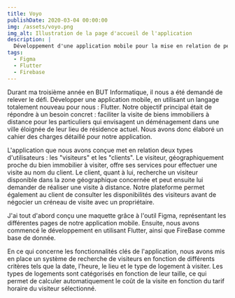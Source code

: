 ```yaml
---
title: Voyo
publishDate: 2020-03-04 00:00:00
img: /assets/voyo.png
img_alt: Illustration de la page d'accueil de l'application
description: |
  Développement d'une application mobile pour la mise en relation de personnes pour des visites immobilières
tags:
  - Figma
  - Flutter
  - Firebase
---
```


Durant ma troisième année en BUT Informatique, il nous a été demandé de relever le défi. Développer une
application mobile, en utilisant un langage totalement nouveau pour nous : Flutter. Notre objectif principal était de
répondre à un besoin concret : faciliter la visite de biens immobiliers à distance pour les particuliers qui envisagent
un déménagement dans une ville éloignée de leur lieu de résidence actuel. Nous avons donc élaboré un cahier des charges
détaillé pour notre application.

L'application que nous avons conçue met en relation deux types d'utilisateurs : les "visiteurs" et les "clients". Le
visiteur, géographiquement proche du bien immobilier à visiter, offre ses services pour effectuer une visite au nom du
client. Le client, quant à lui, recherche un visiteur disponible dans la zone géographique concernée et peut ensuite lui
demander de réaliser une visite à distance. Notre plateforme permet également au client de consulter les disponibilités
des visiteurs avant de négocier un créneau de visite avec un propriétaire.

J'ai tout d'abord conçu une maquette grâce à l'outil Figma, représentant les différentes pages de notre application
mobile. Ensuite, nous avons commencé le développement en utilisant Flutter, ainsi que FireBase comme base de donnée.

En ce qui concerne les fonctionnalités clés de l'application, nous avons mis en place un système de recherche de
visiteurs en fonction de différents critères tels que la date, l'heure, le lieu et le type de logement à visiter. Les
types de logements sont catégorisés en fonction de leur taille, ce qui permet de calculer automatiquement le coût de la
visite en fonction du tarif horaire du visiteur sélectionné.
